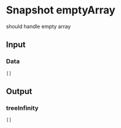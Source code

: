 # Snapshot emptyArray

should handle empty array

## Input

### Data
```json5
[]
```

## Output

### treeInfinity
```json5
[]
```